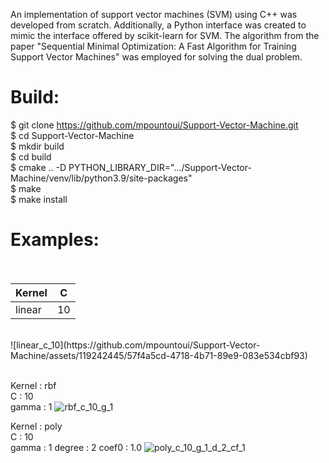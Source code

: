 An implementation of support vector machines (SVM) using C++ was developed from scratch. 
Additionally, a Python interface was created to mimic the interface offered by scikit-learn for SVM. 
The algorithm from the paper "Sequential Minimal Optimization: A Fast Algorithm for Training Support Vector Machines" was employed for solving the dual problem.

# Build: <br />
$ git clone https://github.com/mpountoui/Support-Vector-Machine.git <br />
$ cd Support-Vector-Machine <br />
$ mkdir build <br />
$ cd build <br />
$ cmake .. -D PYTHON_LIBRARY_DIR=".../Support-Vector-Machine/venv/lib/python3.9/site-packages" <br />
$ make <br />
$ make install <br />

# Examples: <br /> <br />
| Kernel  | C  |
| ------- | -- |
| linear  | 10 |
<br />
![linear_c_10](https://github.com/mpountoui/Support-Vector-Machine/assets/119242445/57f4a5cd-4718-4b71-89e9-083e534cbf93)
<br />
<br />

Kernel : rbf <br />
C : 10 <br />
gamma : 1
![rbf_c_10_g_1](https://github.com/mpountoui/Support-Vector-Machine/assets/119242445/f84e4331-69a4-478f-9400-f7d38d9a1984)

Kernel : poly <br />
C : 10 <br />
gamma  : 1
degree : 2
coef0  : 1.0
![poly_c_10_g_1_d_2_cf_1](https://github.com/mpountoui/Support-Vector-Machine/assets/119242445/ba3c6633-8a45-46ad-899c-ce5c87518690)
